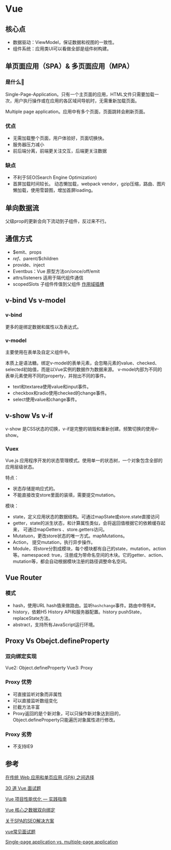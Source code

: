 # Vue

## 核心点

- 数据驱动：ViewModel，保证数据和视图的一致性。
- 组件系统：应用类UI可以看做全部是组件树构建。

## 单页面应用（SPA）& 多页面应用（MPA）

### 是什么🤔

Single-Page-Application。只有一个主页面的应用，HTML文件只需要加载一次，用户执行操作或在应用的各区域间导航时，无需重新加载页面。

Multiple page application。应用中有多个页面，页面跳转会刷新页面。

### 优点

- 无需加载整个页面，用户体验好，页面切换快。
- 服务器压力减小
- 前后端分离，前端更关注交互，后端更关注数据

### 缺点

- 不利于SEO(Search Engine Optimization)
- 首屏加载时间较长。 动态懒加载，webpack vendor，gzip压缩，路由、图片懒加载，使用雪碧图，增加首屏loading。

## 单向数据流

父级prop的更新会向下流动到子组件，反过来不行。

## 通信方式

- $emit、props
- $ref、$parent/$children
- provide、inject
- Eventbus：Vue 原型方法on/once/off/emit
- attrs/listeners 适用于隔代组件通信
- scopedSlots 子组件传值到父组件 [作用域插槽](https://cn.vuejs.org/v2/guide/components-slots.html#%E4%BD%9C%E7%94%A8%E5%9F%9F%E6%8F%92%E6%A7%BD)

## v-bind Vs v-model

### v-bind

更多的是绑定数据和属性以及表达式。

### v-model

主要使用在表单及自定义组件中。

本质上是语法糖。绑定v-model的表单元素，会忽略元素的value、checked、selected初始值，而是以Vue实例的数据作为数据来源。
v-model内部为不同的表单元素使用不同的property，并抛出不同的事件。

- text和textarea使用value和input事件。
- checkbox和radio使用checked的change事件。
- select使用value和change事件。

## v-show Vs v-if

v-show 是CSS状态的切换，v-if是完整的销毁和重新创建。频繁切换的使用v-show。

### Vuex

Vue.js 应用程序开发的状态管理模式。使用单一的状态树，一个对象包含全部的应用层级状态。

特点：

- 状态存储是响应式的。
- 不能直接改变store里面的装填，需要提交mutation。

模块：

- state，定义应用状态的数据结构。可通过mapState或store.state直接访问
- getter，state的派生状态，和计算属性类似，会将返回值根据它的依赖缓存起来， 可通过mapGetters 、store.getters访问。
- Mutatuon，更改store状态的唯一方式。mapMutations。
- Action， 提交mutation，执行异步操作。
- Module，将store分割成模块，每个模块都有自己的state，mutation，action等。namespaced: true，注册成为带命名空间的木块。它的getter、action、mutation等，都会自动根据模块注册的路径调整命名空间。

## Vue Router

### 模式

- hash，使用URL hash值来做路由。监听`hashchange`事件。路由中带有#。
- history，依赖H5 History API和服务器配置。history pushState，replaceState方法。
- abstract，支持所有JavaScript运行环境。

## Proxy Vs Obejct.defineProperty

### 双向绑定实现

Vue2: Object.defineProperty
Vue3: Proxy

### Proxy 优势

- 可直接监听对象而非属性
- 可以直接监听数组变化
- 拦截方法丰富
- Proxy返回的是个新对象，可以只操作新对象达到目的，Object.defineProperty只能遍历对象属性进行修改。

### Proxy 劣势

- 不支持IE9

## 参考

[在传统 Web 应用和单页应用 (SPA) 之间选择](https://docs.microsoft.com/zh-cn/dotnet/architecture/modern-web-apps-azure/choose-between-traditional-web-and-single-page-apps)

[30 道 Vue 面试题](https://juejin.im/post/5d59f2a451882549be53b170#heading-1)

[Vue 项目性能优化 — 实践指南](https://juejin.im/post/5d548b83f265da03ab42471d)

[Vue 核心之数据双向绑定](https://juejin.im/post/5d421bcf6fb9a06af23853f1)

<!-- [![zxl](https://github-readme-stats.vercel.app/api?username=snowtreetree)](https://github.com/snowtreetree) -->

[关于SPA的SEO解决方案](https://medium.com/@keshidong.dev/%E5%85%B3%E4%BA%8Espa%E7%9A%84seo%E4%BC%98%E5%8C%96%E6%96%B9%E6%A1%88-2639a63361ad)

[vue常见面试题](https://zhuanlan.zhihu.com/p/92407628)

[Single-page application vs. multiple-page application](https://medium.com/@NeotericEU/single-page-application-vs-multiple-page-application-2591588efe58)